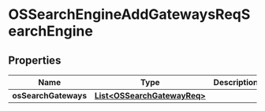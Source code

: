 # OSSearchEngineAddGatewaysReqSearchEngine

## Properties
Name | Type | Description | Notes
------------ | ------------- | ------------- | -------------
**osSearchGateways** | [**List&lt;OSSearchGatewayReq&gt;**](OSSearchGatewayReq.md) |  | 
